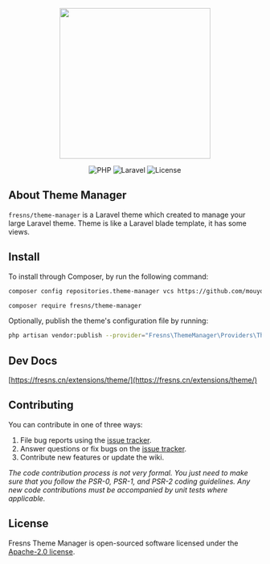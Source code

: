 <p align="center"><a href="https://fresns.cn" target="_blank"><img src="https://cdn.fresns.cn/images/logo.png" width="300"></a></p>

<p align="center">
<img src="https://img.shields.io/badge/PHP-%5E8.0-green" alt="PHP">
<img src="https://img.shields.io/badge/Laravel-%5E9.0-orange" alt="Laravel">
<img src="https://img.shields.io/badge/License-Apache--2.0-blue" alt="License">
</p>

## About Theme Manager

`fresns/theme-manager` is a Laravel theme which created to manage your large Laravel theme. Theme is like a Laravel blade template, it has some views.

## Install

To install through Composer, by run the following command:

```bash
composer config repositories.theme-manager vcs https://github.com/mouyong/theme-manager

composer require fresns/theme-manager
```

Optionally, publish the theme's configuration file by running:

```bash
php artisan vendor:publish --provider="Fresns\ThemeManager\Providers\ThemeServiceProvider"
```

## Dev Docs

[https://fresns.cn/extensions/theme/](https://fresns.cn/extensions/theme/)

## Contributing

You can contribute in one of three ways:

1. File bug reports using the [issue tracker](https://github.com/fresns/theme-manager/issues).
2. Answer questions or fix bugs on the [issue tracker](https://github.com/fresns/theme-manager/issues).
3. Contribute new features or update the wiki.

*The code contribution process is not very formal. You just need to make sure that you follow the PSR-0, PSR-1, and PSR-2 coding guidelines. Any new code contributions must be accompanied by unit tests where applicable.*

## License

Fresns Theme Manager is open-sourced software licensed under the [Apache-2.0 license](https://github.com/fresns/theme-manager/blob/main/LICENSE).
